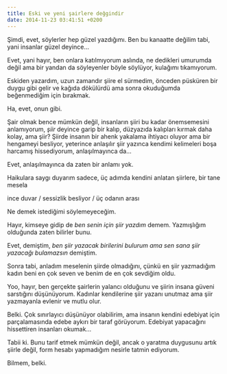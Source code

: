 ```yaml
---
title: Eski ve yeni şairlere değgindir
date: 2014-11-23 03:41:51 +0200
---
```


Şimdi, evet, söylerler hep güzel yazdığımı. Ben bu kanaatte değilim
tabi, yani insanlar güzel deyince…

Evet, yani hayır, ben onlara katılmıyorum aslında, ne dedikleri umurumda
değil ama bir yandan da söyleyenler böyle söylüyor, kulağımı
tıkamıyorum.

Eskiden yazardım, uzun zamandır şiire el sürmedim, önceden püsküren bir
duygu gibi gelir ve kağıda dökülürdü ama sonra okuduğumda beğenmediğim
için bırakmak.

Ha, evet, onun gibi.

Şair olmak bence mümkün değil, insanların şiiri bu kadar önemsemesini
anlamıyorum, *şiir* deyince garip bir kalıp, düzyazıda kalıpları kırmak
daha kolay, ama şiir? Şiirde insanın bir ahenk yakalama ihtiyacı oluyor
ama bir hengameyi besliyor, yeterince anlaşılır şiir yazınca kendimi
kelimeleri boşa harcamış hissediyorum, anlaşılmayınca da…

Evet, anlaşılmayınca da zaten bir anlamı yok.

Haikulara saygı duyarım sadece, üç adımda kendini anlatan şiirlere, bir
tane mesela

ince duvar / sessizlik besliyor / üç odanın arası

Ne demek istediğimi söylemeyeceğim.

Hayır, kimseye gidip de *ben senin için şiir yazdım* demem. Yazmışlığım
olduğunda zaten bilirler bunu.

Evet, demiştim, *ben şiir yazacak birilerini bulurum ama sen sana şiir
yazacağı bulamazsın* demiştim.

Sonra tabi, anladım meselenin şiirde olmadığını, çünkü en şiir
yazmadığım kadın beni en çok seven ve benim de en çok sevdiğim oldu.

Yoo, hayır, ben gerçekte şairlerin yalancı olduğunu ve şiirin insana
güveni sarstığını düşünüyorum. Kadınlar kendilerine şiir yazanı unutmaz
ama şiir yazmayanla evlenir ve mutlu olur.

Belki. Çok sınırlayıcı düşünüyor olabilirim, ama insanın kendini
edebiyat için parçalamasında edebe aykırı bir taraf görüyorum. Edebiyat
yapacağını hissettiren insanları okumak…

Tabii ki. Bunu tarif etmek mümkün değil, ancak o yaratma duygusunu artık
şiirle değil, form hesabı yapmadığım nesirle tatmin ediyorum.

Bilmem, belki.
